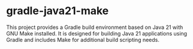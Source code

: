 # gradle-java21-make

This project provides a Gradle build environment based on Java 21 with GNU Make installed. It is designed for building Java 21 applications using Gradle and includes Make for additional build scripting needs.
